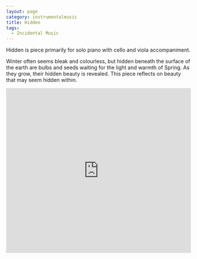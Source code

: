 ```yaml
---
layout: page
category: instrumentalmusic
title: Hidden
tags:
  - Incidental Music
---
```


Hidden is piece primarily for solo piano with cello and viola accompaniment. 

Winter often seems bleak and colourless, but hidden beneath the surface of the earth are bulbs and seeds waiting for the light and warmth of Spring. As they grow, their hidden beauty is revealed. This piece reflects on beauty that may seem hidden within.

<iframe width="100%" height="450" scrolling="no" frameborder="no" src="https://w.soundcloud.com/player/?url=https%3A//api.soundcloud.com/tracks/309820151&amp;auto_play=false&amp;hide_related=false&amp;show_comments=true&amp;show_user=true&amp;show_reposts=false&amp;visual=true"></iframe>